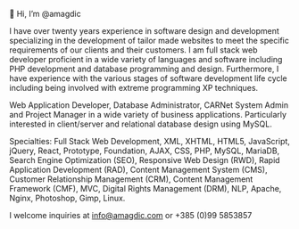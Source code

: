 👋 Hi, I’m @amagdic


I have over twenty years experience in software design and development specializing in the development of tailor made websites to meet the specific requirements of our clients and their customers. I am full stack web developer proficient in a wide variety of languages and software including PHP development and database programming and design. Furthermore, I have experience with the various stages of software development life cycle including being involved with extreme programming XP techniques.

Web Application Developer, Database Administrator, CARNet System Admin and Project Manager in a wide variety of business applications. Particularly interested in client/server and relational database design using MySQL.

Specialties: Full Stack Web Development, XML, XHTML, HTML5, JavaScript, jQuery, React, Prototype, Foundation, AJAX, CSS, PHP, MySQL, MariaDB, Search Engine Optimization (SEO), Responsive Web Design (RWD), Rapid Application Development (RAD), Content Management System (CMS), Customer Relationship Management (CRM), Content Management Framework (CMF), MVC, Digital Rights Management (DRM), NLP, Apache, Nginx, Photoshop, Gimp, Linux.

I welcome inquiries at info@amagdic.com or +385 (0)99 5853857
